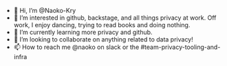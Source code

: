 - 👋 Hi, I’m @Naoko-Kry
- 👀 I’m interested in github, backstage, and all things privacy at work. Off work, I enjoy dancing, trying to read books and doing nothing. 
- 🌱 I’m currently learning more privacy and github. 
- 💞️ I’m looking to collaborate on anything related to data privacy!
- 📫 How to reach me @naoko on slack or the #team-privacy-tooling-and-infra

<!---
Naoko-Kry/Naoko-Kry is a ✨ special ✨ repository because its `README.md` (this file) appears on your GitHub profile.
You can click the Preview link to take a look at your changes.
--->

